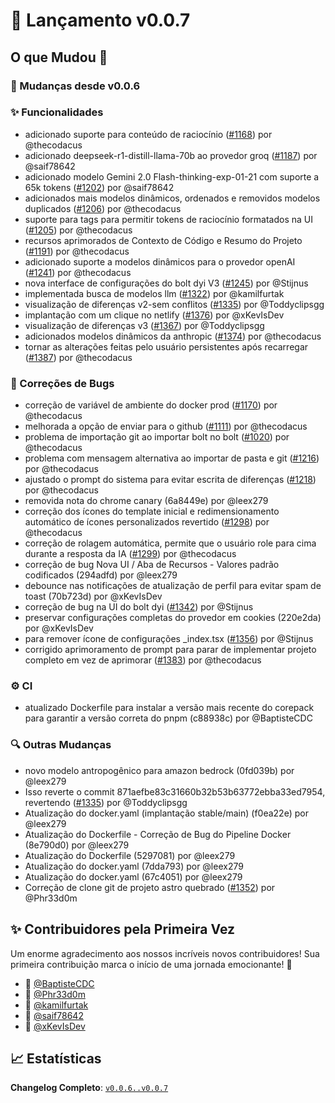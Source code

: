 # 🚀 Lançamento v0.0.7

## O que Mudou 🌟

### 🔄 Mudanças desde v0.0.6

### ✨ Funcionalidades

* adicionado suporte para conteúdo de raciocínio ([#1168](https://github.com/stackblitz-labs/bolt.diy/pull/1168)) por @thecodacus
* adicionado deepseek-r1-distill-llama-70b ao provedor groq ([#1187](https://github.com/stackblitz-labs/bolt.diy/pull/1187)) por @saif78642
* adicionado modelo Gemini 2.0 Flash-thinking-exp-01-21 com suporte a 65k tokens ([#1202](https://github.com/stackblitz-labs/bolt.diy/pull/1202)) por @saif78642
* adicionados mais modelos dinâmicos, ordenados e removidos modelos duplicados ([#1206](https://github.com/stackblitz-labs/bolt.diy/pull/1206)) por @thecodacus
* suporte para tags <think></think> para permitir tokens de raciocínio formatados na UI ([#1205](https://github.com/stackblitz-labs/bolt.diy/pull/1205)) por @thecodacus
* recursos aprimorados de Contexto de Código e Resumo do Projeto ([#1191](https://github.com/stackblitz-labs/bolt.diy/pull/1191)) por @thecodacus
* adicionado suporte a modelos dinâmicos para o provedor openAI ([#1241](https://github.com/stackblitz-labs/bolt.diy/pull/1241)) por @thecodacus
* nova interface de configurações do bolt dyi V3 ([#1245](https://github.com/stackblitz-labs/bolt.diy/pull/1245)) por @Stijnus
* implementada busca de modelos llm ([#1322](https://github.com/stackblitz-labs/bolt.diy/pull/1322)) por @kamilfurtak
* visualização de diferenças v2-sem conflitos ([#1335](https://github.com/stackblitz-labs/bolt.diy/pull/1335)) por @Toddyclipsgg
* implantação com um clique no netlify ([#1376](https://github.com/stackblitz-labs/bolt.diy/pull/1376)) por @xKevIsDev
* visualização de diferenças v3 ([#1367](https://github.com/stackblitz-labs/bolt.diy/pull/1367)) por @Toddyclipsgg
* adicionados modelos dinâmicos da anthropic ([#1374](https://github.com/stackblitz-labs/bolt.diy/pull/1374)) por @thecodacus
* tornar as alterações feitas pelo usuário persistentes após recarregar ([#1387](https://github.com/stackblitz-labs/bolt.diy/pull/1387)) por @thecodacus


### 🐛 Correções de Bugs

* correção de variável de ambiente do docker prod ([#1170](https://github.com/stackblitz-labs/bolt.diy/pull/1170)) por @thecodacus
* melhorada a opção de enviar para o github ([#1111](https://github.com/stackblitz-labs/bolt.diy/pull/1111)) por @thecodacus
* problema de importação git ao importar bolt no bolt ([#1020](https://github.com/stackblitz-labs/bolt.diy/pull/1020)) por @thecodacus
* problema com mensagem alternativa ao importar de pasta e git ([#1216](https://github.com/stackblitz-labs/bolt.diy/pull/1216)) por @thecodacus
* ajustado o prompt do sistema para evitar escrita de diferenças ([#1218](https://github.com/stackblitz-labs/bolt.diy/pull/1218)) por @thecodacus
* removida nota do chrome canary (6a8449e) por @leex279
* correção dos ícones do template inicial e redimensionamento automático de ícones personalizados revertido ([#1298](https://github.com/stackblitz-labs/bolt.diy/pull/1298)) por @thecodacus
* correção de rolagem automática, permite que o usuário role para cima durante a resposta da IA ([#1299](https://github.com/stackblitz-labs/bolt.diy/pull/1299)) por @thecodacus
* correção de bug Nova UI / Aba de Recursos - Valores padrão codificados (294adfd) por @leex279
* debounce nas notificações de atualização de perfil para evitar spam de toast (70b723d) por @xKevIsDev
* correção de bug na UI do bolt dyi ([#1342](https://github.com/stackblitz-labs/bolt.diy/pull/1342)) por @Stijnus
* preservar configurações completas do provedor em cookies (220e2da) por @xKevIsDev
* para remover ícone de configurações _index.tsx ([#1356](https://github.com/stackblitz-labs/bolt.diy/pull/1356)) por @Stijnus
* corrigido aprimoramento de prompt para parar de implementar projeto completo em vez de aprimorar ([#1383](https://github.com/stackblitz-labs/bolt.diy/pull/1383)) por @thecodacus


### ⚙️ CI

* atualizado Dockerfile para instalar a versão mais recente do corepack para garantir a versão correta do pnpm (c88938c) por @BaptisteCDC


### 🔍 Outras Mudanças

* novo modelo antropogênico para amazon bedrock (0fd039b) por @leex279
* Isso reverte o commit 871aefbe83c31660b32b53b63772ebba33ed7954, revertendo ([#1335](https://github.com/stackblitz-labs/bolt.diy/pull/1335)) por @Toddyclipsgg
* Atualização do docker.yaml (implantação stable/main) (f0ea22e) por @leex279
* Atualização do Dockerfile - Correção de Bug do Pipeline Docker (8e790d0) por @leex279
* Atualização do Dockerfile (5297081) por @leex279
* Atualização do docker.yaml (7dda793) por @leex279
* Atualização do docker.yaml (67c4051) por @leex279
* Correção de clone git de projeto astro quebrado ([#1352](https://github.com/stackblitz-labs/bolt.diy/pull/1352)) por @Phr33d0m


## ✨ Contribuidores pela Primeira Vez

Um enorme agradecimento aos nossos incríveis novos contribuidores! Sua primeira contribuição marca o início de uma jornada emocionante! 🌟

* 🌟 [@BaptisteCDC](https://github.com/BaptisteCDC)
* 🌟 [@Phr33d0m](https://github.com/Phr33d0m)
* 🌟 [@kamilfurtak](https://github.com/kamilfurtak)
* 🌟 [@saif78642](https://github.com/saif78642)
* 🌟 [@xKevIsDev](https://github.com/xKevIsDev)

## 📈 Estatísticas

**Changelog Completo**: [`v0.0.6..v0.0.7`](https://github.com/stackblitz-labs/bolt.diy/compare/v0.0.6...v0.0.7)
